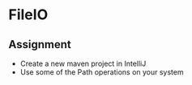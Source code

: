# FileIO

## Assignment

- Create a new maven project in IntelliJ
- Use some of the Path operations on your system
